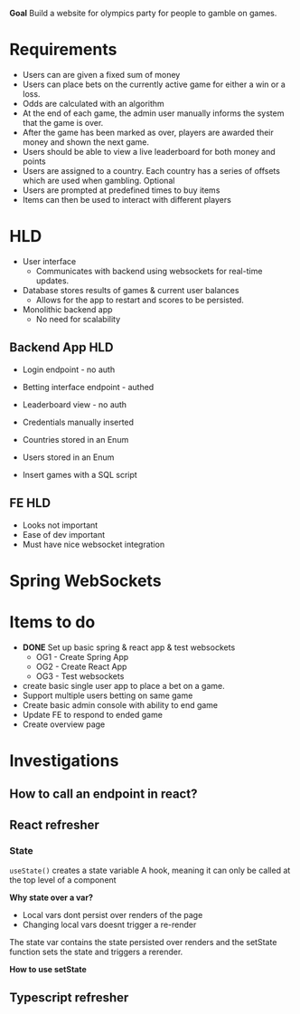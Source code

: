 **Goal**
Build a website for olympics party for people to gamble on games.

# Requirements
- Users can are given a fixed sum of money
- Users can place bets on the currently active game for either a win or a loss.
- Odds are calculated with an algorithm
- At the end of each game, the admin user manually informs the system that the game is over.
- After the game has been marked as over, players are awarded their money and shown the next game.
- Users should be able to view a live leaderboard for both money and points
- Users are assigned to a country. Each country has a series of offsets which are used when gambling.
Optional
- Users are prompted at predefined times to buy items
- Items can then be used to interact with different players

# HLD
- User interface
	- Communicates with backend using websockets for real-time updates.
- Database stores results of games & current user balances
	- Allows for the app to restart and scores to be persisted.
- Monolithic backend app
	- No need for scalability

## Backend App HLD
- Login endpoint - no auth
- Betting interface endpoint - authed
- Leaderboard view - no auth

- Credentials manually inserted
- Countries stored in an Enum
- Users stored in an Enum

- Insert games with a SQL script

## FE HLD
- Looks not important
- Ease of dev important
- Must have nice websocket integration
# Spring WebSockets


# Items to do
- **DONE** Set up basic spring & react app & test websockets
	- OG1 - Create Spring App
	- OG2 - Create React App
	- OG3 - Test websockets
- create basic single user app to place a bet on a game.
- Support multiple users betting on same game
- Create basic admin console with ability to end game
- Update FE to respond to ended game
- Create overview page

# Investigations
## How to call an endpoint in react?

## React refresher
### State
`useState()` creates a state variable
A hook, meaning it can only be called at the top level of a component

**Why state over a var?** 
- Local vars dont persist over renders of the page
- Changing local vars doesnt trigger a re-render

The state var contains the state persisted over renders and the setState function sets the state and triggers a rerender.

**How to use setState**


## Typescript refresher
